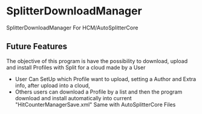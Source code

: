 # SplitterDownloadManager
SplitterDownloadManager For HCM/AutoSplitterCore

## Future Features
The objective of this program is have the possibility to download, upload and install Profiles with Split for a cloud made by a User 

- User Can SetUp which Profile want to upload, setting a Author and Extra info, after upload into a cloud, 
- Others users can download a Profile by a list and then the program download and install automatically into current "HitCounterManagerSave.xml" Same with AutoSplitterCore Files




